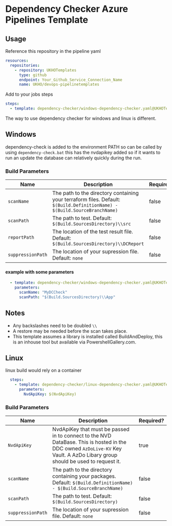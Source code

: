 # Dependency Checker Azure Pipelines Template

## Usage

Reference this repository in the pipeline yaml
```yaml
resources:
  repositories:
    - repository: UKHOTemplates
      type: github
      endpoint: Your_Github_Service_Connection_Name
      name: UKHO/devops-pipelinetemplates
```

Add to your jobs steps

```yaml
steps:
  - template: dependency-checker/windows-dependency-checker.yaml@UKHOTemplates
```

The way to use dependency checker for windows and linux is different.

## Windows

dependency-check is added to the environment PATH so can be called by using `dependency-check.bat` this has the nvdapikey added so if it wants to run an update the database can relatively quickly during the run.

### Build Parameters

| Name              | Description                                                                                                                   | Required? |
|-------------------|-------------------------------------------------------------------------------------------------------------------------------|-----------|
| `scanName`        | The path to the directory containing your terraform files. Default: `$(Build.DefinitionName) - $(Build.SourceBranchName)`     | false     |
| `scanPath`        | The path to test. Default: `$(Build.SourcesDirectory)\\src`                                                                   | false     |
| `reportPath`      | The location of the test result file. Default: `$(Build.SourcesDirectory)\\DCReport`                                          | false     |
| `suppressionPath` | The location of your supression file. Default: `none`                                                                         | false     |

#### example with some parameters

```yaml
  - template: dependency-checker/windows-dependency-checker.yaml@UKHOTemplates
    parameters:
      scanName: "MyDCCheck"
      scanPath: "$(Build.SourcesDirectory)\\App"
```

## Notes

- Any backslashes need to be doubled `\\` 
- A restore may be needed before the scan takes place.
- This template assumes a library is installed called BuildAndDeploy, this is an inhouse tool but available via PowershellGallery.com.

## Linux

linux build would rely on a container

```yaml
  steps:
    - template: dependency-checker/linux-dependency-checker.yaml@UKHOTemplates
      parameters:
        NvdApiKey: $(NvdApiKey)
```

### Build Parameters

| Name              | Description                                                                                                                   | Required? |
|-------------------|-------------------------------------------------------------------------------------------------------------------------------|-----------|
| `NvdApiKey`       | NvdApiKey that must be passed in to connect to the NVD DataBase. This is hosted in the DDC owned `AzDoLive-KV` Key Vault. A AzDo Libary group should be used to request it.       | true     
| `scanName`        | The path to the directory containing your packages. Default: `$(Build.DefinitionName) - $(Build.SourceBranchName)`     | false     |
| `scanPath`        | The path to test. Default: `$(Build.SourcesDirectory)`                                                                        | false     |
| `suppressionPath` | The location of your supression file. Default: `none`                                                                         | false     |

